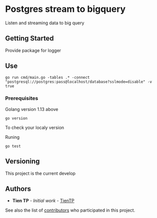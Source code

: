 # Postgres stream to bigquery
Listen and streaming data to big query

## Getting Started

Provide package for logger

## Use
```
go run cmd/main.go -tables .* -connect "postgresql://postgres:pass@localhost/database?sslmode=disable" -v true
```

### Prerequisites

Golang version 1.13 above

```
go version
```
To check your localy version

Runing
```
go test
```


## Versioning

This project is the current develop

## Authors

* **Tien TP** - *Initial work* - [TienTP](https://g.ghn.vn/tientp)

See also the list of [contributors](https://g.ghn.vn/logistic/bi/streaming/pg2-big-query/master) who participated in this project.
